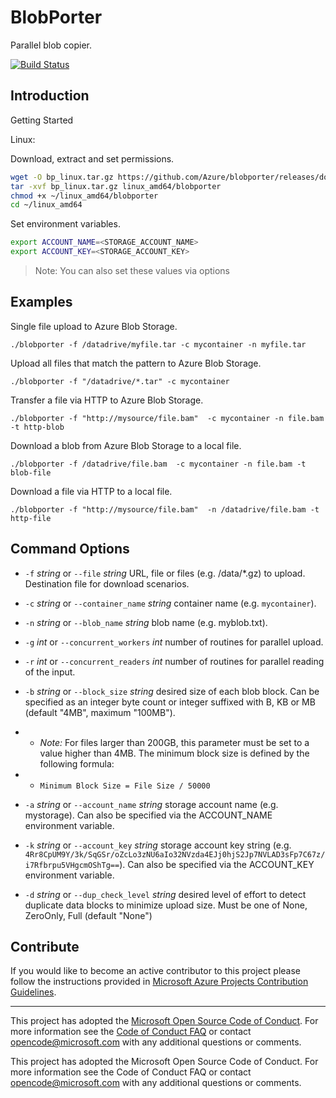 # BlobPorter

Parallel blob copier.

[![Build Status](https://travis-ci.com/Azure/blobporter.svg?token=Z5GQEwTGA6wT7qdrzXsm&branch=master)](https://travis-ci.com/Azure/blobporter)

## Introduction

Getting Started

Linux:

Download, extract and set permissions.

```bash
wget -O bp_linux.tar.gz https://github.com/Azure/blobporter/releases/download/v0.2.04/bp_linux.tar.gz
tar -xvf bp_linux.tar.gz linux_amd64/blobporter
chmod +x ~/linux_amd64/blobporter
cd ~/linux_amd64
```

Set environment variables.

```bash
export ACCOUNT_NAME=<STORAGE_ACCOUNT_NAME>
export ACCOUNT_KEY=<STORAGE_ACCOUNT_KEY>
```

>Note: You can also set these values via options

## Examples

Single file upload to Azure Blob Storage.

`./blobporter -f /datadrive/myfile.tar -c mycontainer -n myfile.tar`

Upload all files that match the pattern to Azure Blob Storage.

`./blobporter -f "/datadrive/*.tar" -c mycontainer`

Transfer a file via HTTP to Azure Blob Storage. 

`./blobporter -f "http://mysource/file.bam"  -c mycontainer -n file.bam -t http-blob`

Download a blob from Azure Blob Storage to a local file. 

`./blobporter -f /datadrive/file.bam  -c mycontainer -n file.bam -t blob-file`

Download a file via HTTP to a local file.

`./blobporter -f "http://mysource/file.bam"  -n /datadrive/file.bam -t http-file`

## Command Options

- `-f` *string* or `--file` *string* URL, file or files (e.g. /data/*.gz) to upload. Destination file for download scenarios.

- `-c` *string* or `--container_name` *string* container name (e.g. `mycontainer`).

- `-n` *string* or `--blob_name` *string* blob name (e.g. myblob.txt).

- `-g` *int* or `--concurrent_workers` *int* number of routines for parallel upload.

- `-r` *int* or `--concurrent_readers` *int* number of routines for parallel reading of the input.

- `-b` *string* or `--block_size` *string* desired size of each blob block. Can be specified as an integer byte count or integer suffixed with B, KB or MB (default "4MB", maximum "100MB").

- - *Note:* For files larger than 200GB, this parameter must be set to a value higher than 4MB. The minimum block size is defined by the following formula:

- - `Minimum Block Size = File Size / 50000`

- `-a` *string* or `--account_name` *string* storage account name (e.g. mystorage). Can also be specified via the ACCOUNT_NAME environment variable.

- `-k` *string* or `--account_key` *string* storage account key string (e.g. `4Rr8CpUM9Y/3k/SqGSr/oZcLo3zNU6aIo32NVzda4EJj0hjS2Jp7NVLAD3sFp7C67z/i7Rfbrpu5VHgcmOShTg==`). Can also be specified via the ACCOUNT_KEY environment variable.

- `-d` *string* or `--dup_check_level` *string* desired level of effort to detect duplicate data blocks to minimize upload size. Must be one of None, ZeroOnly, Full (default "None")

## Contribute

If you would like to become an active contributor to this project please follow the instructions provided in [Microsoft Azure Projects Contribution Guidelines](http://azure.github.io/guidelines/).

-----
This project has adopted the [Microsoft Open Source Code of Conduct](https://opensource.microsoft.com/codeofconduct/). For more information see the [Code of Conduct FAQ](https://opensource.microsoft.com/codeofconduct/faq/) or contact [opencode@microsoft.com](mailto:opencode@microsoft.com) with any additional questions or comments.

This project has adopted the Microsoft Open Source Code of Conduct. For more information see the Code of Conduct FAQ or contact opencode@microsoft.com with any additional questions or comments.
